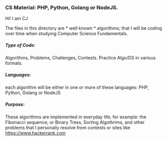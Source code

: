 ### CS Material:  PHP, Python, Golang or NodeJS.


Hi! I am CJ

The files in this directory are * well known * algorithms; that I will be coding over time when studying Computer Science Fundamentals.

##### Type of Code: 
Algorithms, Problems, Challenges, Contests. Practice Algo/DS in various formats.

##### Languages: 
each algorithm will be either in one or more of these languages:  PHP, Python, Golang or NodeJS

##### Purpose: 
These algorithms are implemented in everyday life; for example: the Fibonacci sequence, or Binary Tress, Sorting Algothrims, and other problems that I personally resolve from contests or sites like https://www.hackerrank.com



